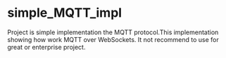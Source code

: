 # simple_MQTT_impl
Project is simple implementation the MQTT protocol.This implementation showing how work MQTT over WebSockets. 
It not recommend to use for great or enterprise project. 
